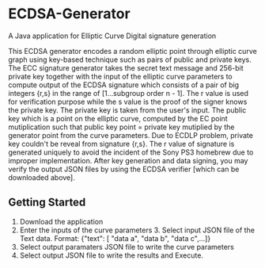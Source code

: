 # ECDSA-Generator
A Java application for Elliptic Curve Digital signature generation

This ECDSA generator encodes a random elliptic point through elliptic curve graph using key-based technique such as pairs of public and private keys. The ECC signature generator takes the secret text message and 256-bit private key together with the input of the elliptic curve parameters to compute output of the ECDSA signature which consists of a pair of big integers {r,s} in the range of [1...subgroup order n - 1]. The r value is used for verification purpose while the s value is the proof of the signer knows the private key. The private key is taken from the user's input. The public key which is a point on the elliptic curve, computed by the EC point mutiplication such that public key point = private key mutiplied by the generator point from the curve parameters. Due to ECDLP problem, private key couldn't be reveal from signature {r,s}. The r value of signature is generated uniquely to avoid the incident of the Sony PS3 homebrew due to improper implementation. After key generation and data signing, you may verify the output JSON files by using the ECDSA verifier [which can be downloaded above].

## Getting Started
1. Download the application
2. Enter the inputs of the curve parameters
3. Select input JSON file of the Text data. Format: {"text": [ "data a", "data b", "data c",...]}
4. Select output paramaters JSON file to write the curve parameters
5. Select output JSON file to write the results and Execute.
